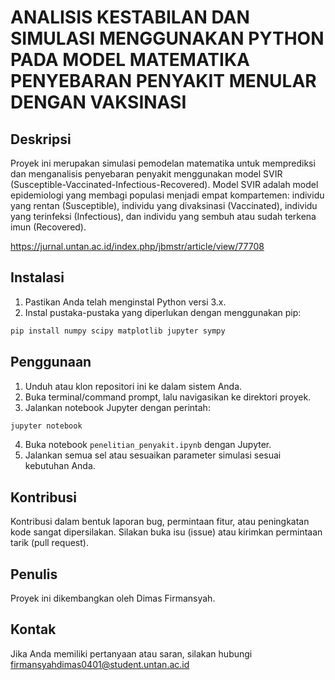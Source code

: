 # ANALISIS KESTABILAN DAN SIMULASI MENGGUNAKAN PYTHON PADA MODEL MATEMATIKA PENYEBARAN PENYAKIT MENULAR DENGAN VAKSINASI

## Deskripsi
Proyek ini merupakan simulasi pemodelan matematika untuk memprediksi dan menganalisis penyebaran penyakit menggunakan model SVIR (Susceptible-Vaccinated-Infectious-Recovered). Model SVIR adalah model epidemiologi yang membagi populasi menjadi empat kompartemen: individu yang rentan (Susceptible), individu yang divaksinasi (Vaccinated), individu yang terinfeksi (Infectious), dan individu yang sembuh atau sudah terkena imun (Recovered).

https://jurnal.untan.ac.id/index.php/jbmstr/article/view/77708

## Instalasi
1. Pastikan Anda telah menginstal Python versi 3.x.
2. Instal pustaka-pustaka yang diperlukan dengan menggunakan pip:
```bash
pip install numpy scipy matplotlib jupyter sympy
```

## Penggunaan
1. Unduh atau klon repositori ini ke dalam sistem Anda.
2. Buka terminal/command prompt, lalu navigasikan ke direktori proyek.
3. Jalankan notebook Jupyter dengan perintah:
```bash
jupyter notebook
```
4. Buka notebook `penelitian_penyakit.ipynb` dengan Jupyter.
5. Jalankan semua sel atau sesuaikan parameter simulasi sesuai kebutuhan Anda.

## Kontribusi
Kontribusi dalam bentuk laporan bug, permintaan fitur, atau peningkatan kode sangat dipersilakan. Silakan buka isu (issue) atau kirimkan permintaan tarik (pull request).

## Penulis
Proyek ini dikembangkan oleh Dimas Firmansyah.

## Kontak
Jika Anda memiliki pertanyaan atau saran, silakan hubungi firmansyahdimas0401@student.untan.ac.id
